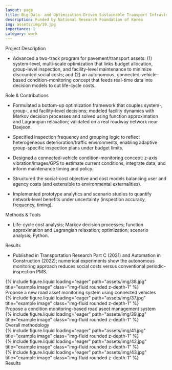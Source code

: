 ```yaml
---
layout: page
title: Big-Data- and Optimization-Driven Sustainable Transport Infrastructure Asset Management
description: Funded by National Research Foundation of Korea 
img: assets/img/19.jpg
importance: 1
category: work
---
```


Project Description 

- Advanced a two-track program for pavement/transport assets: (1) system-level, multi-scale optimization that links budget allocation, group-level inspection, and facility-level maintenance to minimize discounted social costs; and (2) an autonomous, connected-vehicle–based condition-monitoring concept that feeds real-time data into decision models to cut life-cycle costs.

Role & Contributions

- Formulated a bottom-up optimization framework that couples system-, group-, and facility-level decisions; modeled facility dynamics with Markov decision processes and solved using function approximation and Lagrangian relaxation; validated on a real roadway network near Daejeon. 
 
- Specified inspection frequency and grouping logic to reflect heterogeneous deterioration/traffic environments, enabling adaptive group-specific inspection plans under budget limits. 

- Designed a connected-vehicle condition-monitoring concept: z-axis vibration/images/GPS to estimate current conditions, integrate data, and inform maintenance timing and policy. 
 
- Structured the social-cost objective and cost models balancing user and agency costs (and extensible to environmental externalities). 

- Implemented prototype analytics and scenario studies to quantify network-level benefits under uncertainty (inspection accuracy, frequency, timing).

Methods & Tools 

- Life-cycle cost analysis; Markov decision processes; function approximation and Lagrangian relaxation; optimization; scenario analysis; Python.

Results

- Published in Transportation Research Part C (2021) and Automation in Construction (2022); numerical experiments show the autonomous monitoring approach reduces social costs versus conventional periodic-inspection PMS.



<div class="container">
  <div class="row">
    <div class="col-md-8 offset-md-3">
        {% include figure.liquid loading="eager" path="assets/img/38.jpg" title="example image" class="img-fluid rounded z-depth-1" %}
  </div>
</div>

<div class="caption">
    Propose a new road asset monitoring system using connected vehicles 
</div>

<div class="container">
  <div class="row">
    <div class="col-md-8 offset-md-3">
        {% include figure.liquid loading="eager" path="assets/img/37.jpg" title="example image" class="img-fluid rounded z-depth-1" %}
  </div>
</div>

<div class="caption">
    Propose a condition monitoring-based road aseet management system 
</div>

<div class="container">
  <div class="row">
    <div class="col-md-8 offset-md-3">
        {% include figure.liquid loading="eager" path="assets/img/39.jpg" title="example image" class="img-fluid rounded z-depth-1" %}
  </div>
</div>

<div class="caption">
    Overall methodology
</div>

<div class="row">
    <div class="col-sm mt-3 mt-md-0">
        {% include figure.liquid loading="eager" path="assets/img/41.jpg" title="example image" class="img-fluid rounded z-depth-1" %}
    </div>
    <div class="col-sm mt-3 mt-md-0">
        {% include figure.liquid loading="eager" path="assets/img/42.jpg" title="example image" class="img-fluid rounded z-depth-1" %}
    </div>
    <div class="col-sm mt-3 mt-md-0">
        {% include figure.liquid loading="eager" path="assets/img/43.jpg" title="example image" class="img-fluid rounded z-depth-1" %}
    </div>
</div>
<div class="caption">
    Results
</div>
